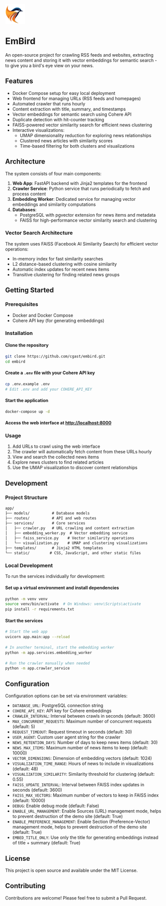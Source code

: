 <img src="app/static/img/EmBird-logo.png" alt="EmBird logo" width="64" height="64" style="display: block; margin: 20px 0;">

# EmBird

An open-source project for crawling RSS feeds and websites, extracting news content and storing it with vector embeddings for semantic search - to give you a bird's eye view on your news.

## Features

- Docker Compose setup for easy local deployment
- Web frontend for managing URLs (RSS feeds and homepages)
- Automated crawler that runs hourly
- Content extraction with title, summary, and timestamps
- Vector embeddings for semantic search using Cohere API
- Duplicate detection with hit-counter tracking
- FAISS-powered vector similarity search for efficient news clustering
- Interactive visualizations:
  - UMAP dimensionality reduction for exploring news relationships
  - Clustered news articles with similarity scores
  - Time-based filtering for both clusters and visualizations

## Architecture

The system consists of four main components:

1. **Web App**: FastAPI backend with Jinja2 templates for the frontend
2. **Crawler Service**: Python service that runs periodically to fetch and process content
3. **Embedding Worker**: Dedicated service for managing vector embeddings and similarity computations
4. **Databases**:
   - PostgreSQL with pgvector extension for news items and metadata
   - FAISS for high-performance vector similarity search and clustering

### Vector Search Architecture

The system uses FAISS (Facebook AI Similarity Search) for efficient vector operations:
- In-memory index for fast similarity searches
- L2 distance-based clustering with cosine similarity
- Automatic index updates for recent news items
- Transitive clustering for finding related news groups

## Getting Started

### Prerequisites

- Docker and Docker Compose
- Cohere API key (for generating embeddings)

### Installation

#### Clone the repository

```bash
git clone https://github.com/cgast/embird.git
cd embird
```

#### Create a `.env` file with your Cohere API key

```bash
cp .env.example .env
# Edit .env and add your COHERE_API_KEY
```

#### Start the application

```bash
docker-compose up -d
```

#### Access the web interface at [http://localhost:8000](http://localhost:8000)

### Usage

1. Add URLs to crawl using the web interface
2. The crawler will automatically fetch content from these URLs hourly
3. View and search the collected news items
4. Explore news clusters to find related articles
5. Use the UMAP visualization to discover content relationships

## Development

### Project Structure

```
app/
├── models/          # Database models
├── routes/          # API and web routes
├── services/        # Core services
│   ├── crawler.py   # URL crawling and content extraction
│   ├── embedding_worker.py  # Vector embedding service
│   ├── faiss_service.py    # Vector similarity operations
│   └── visualization.py    # UMAP and clustering visualizations
├── templates/       # Jinja2 HTML templates
└── static/         # CSS, JavaScript, and other static files
```

### Local Development

To run the services individually for development:

#### Set up a virtual environment and install dependencies

```bash
python -m venv venv
source venv/bin/activate  # On Windows: venv\Scripts\activate
pip install -r requirements.txt
```

#### Start the services

```bash
# Start the web app
uvicorn app.main:app --reload

# In another terminal, start the embedding worker
python -m app.services.embedding_worker

# Run the crawler manually when needed
python -m app.crawler_service
```

## Configuration

Configuration options can be set via environment variables:

- `DATABASE_URL`: PostgreSQL connection string
- `COHERE_API_KEY`: API key for Cohere embeddings
- `CRAWLER_INTERVAL`: Interval between crawls in seconds (default: 3600)
- `MAX_CONCURRENT_REQUESTS`: Maximum number of concurrent requests (default: 5)
- `REQUEST_TIMEOUT`: Request timeout in seconds (default: 30)
- `USER_AGENT`: Custom user agent string for the crawler
- `NEWS_RETENTION_DAYS`: Number of days to keep news items (default: 30)
- `NEWS_MAX_ITEMS`: Maximum number of news items to keep (default: 10000)
- `VECTOR_DIMENSIONS`: Dimension of embedding vectors (default: 1024)
- `VISUALIZATION_TIME_RANGE`: Hours of news to include in visualizations (default: 48)
- `VISUALIZATION_SIMILARITY`: Similarity threshold for clustering (default: 0.55)
- `FAISS_UPDATE_INTERVAL`: Interval between FAISS index updates in seconds (default: 3600)
- `FAISS_MAX_VECTORS`: Maximum number of vectors to keep in FAISS index (default: 10000)
- `DEBUG`: Enable debug mode (default: False)
- `ENABLE_URL_MANAGEMENT`: Enable Sources (URL) management mode, helps to prevent destruction of the demo site (default: True)
- `ENABLE_PREFERENCE_MANAGEMENT`: Enable Section (Preference-Vector) management mode, helps to prevent destruction of the demo site (default: True)
- `EMBED_TITLE_ONLY`: Use only the title for generating embeddings instead of title + summary (default: True)

## License

This project is open source and available under the MIT License.

## Contributing

Contributions are welcome! Please feel free to submit a Pull Request.
